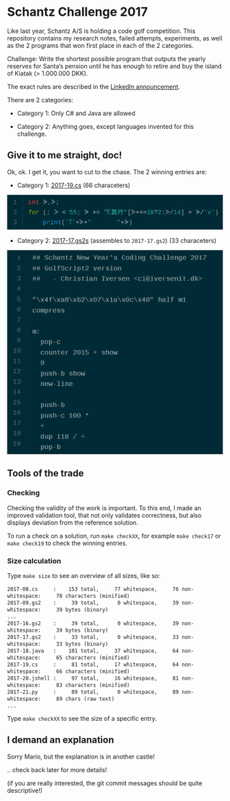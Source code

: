 # Schantz Challenge 2017

Like last year, Schantz A/S is holding a code golf competition. This
repository contains my research notes, failed attempts, experiments,
as well as the 2 programs that won first place in each of the 2
categories.

Challenge: Write the shortest possible program that outputs the yearly
reserves for Santa’s pension until he has enough to retire and buy the
island of Kiatak (> 1.000.000 DKK).

The exact rules are described in the [LinkedIn
announcement](https://www.linkedin.com/pulse/schantz-new-years-coding-challenge-2017-espen-højsgaard).

There are 2 categories:

 - Category 1: Only C# and Java are allowed

 - Category 2: Anything goes, except languages invented for this challenge.

## Give it to me straight, doc!

Ok, ok. I get it, you want to cut to the chase. The 2 winning entries are:

 - Category 1: [2017-19.cs](2017-19.cs) (66 characeters)

![2017-19.cs text](2017-19.png)

 - Category 2: [2017-17.gs2s](2017-17.gs2s) (assembles to `2017-17.gs2`) (33 characeters)

![2017-17.gs2s text](2017-17.png)

## Tools of the trade

### Checking

Checking the validity of the work is important. To this end, I made an
improved validation tool, that not only validates correctness, but
also displays deviation from the reference solution.

To run a check on a solution, run `make checkXX`, for example `make
check17` or `make check19` to check the winning entries.

### Size calculation

Type `make size` to see an overview of all sizes, like so:

```
2017-08.cs     :    153 total,     77 whitespace,     76 non-whitespace:     78 characters (minified)
2017-09.gs2    :     39 total,      0 whitespace,     39 non-whitespace:     39 bytes (binary)
...
2017-16.gs2    :     39 total,      0 whitespace,     39 non-whitespace:     39 bytes (binary)
2017-17.gs2    :     33 total,      0 whitespace,     33 non-whitespace:     33 bytes (binary)
2017-18.java   :    101 total,     37 whitespace,     64 non-whitespace:     65 characters (minified)
2017-19.cs     :     81 total,     17 whitespace,     64 non-whitespace:     66 characters (minified)
2017-20.jshell :     97 total,     16 whitespace,     81 non-whitespace:     83 characters (minified)
2017-21.py     :     89 total,      0 whitespace,     89 non-whitespace:     89 chars (raw text)
...
```

Type `make checkXX` to see the size of a specific entry.

## I demand an explanation

Sorry Mario, but the explanation is in another castle!

.. check back later for more details!

(if you are really interested, the git commit messages should be quite
descriptive!)
